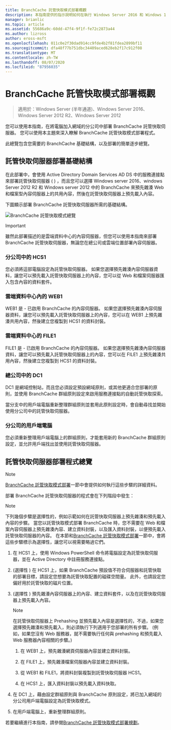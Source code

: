 ```yaml
---
title: BranchCache 託管快取模式部署概觀
description: 本指南提供的指示說明如何在執行 Windows Server 2016 和 Windows 10 的電腦上，以託管快取模式部署 BranchCache。
manager: brianlic
ms.topic: article
ms.assetid: 55686a9c-60dd-47f4-9f1f-fe72c2873a44
ms.author: lizross
author: eross-msft
ms.openlocfilehash: 011c0e2f30dad914cc9fde4b2f81fdea2899bf11
ms.sourcegitcommit: dfa48f77b751dbc34409aced628eb2f17c912f08
ms.translationtype: MT
ms.contentlocale: zh-TW
ms.lasthandoff: 08/07/2020
ms.locfileid: "87956035"
---
```

# <a name="branchcache-hosted-cache-mode-deployment-overview"></a>BranchCache 託管快取模式部署概觀

>適用於：Windows Server (半年通道)、Windows Server 2016、Windows Server 2012 R2、Windows Server 2012

您可以使用本指南，在將電腦加入網域的分公司中部署 BranchCache 託管快取伺服器。 您可以使用本主題來深入瞭解 BranchCache 託管快取模式部署程式。

此總覽包含您需要的 BranchCache 基礎結構，以及部署的簡單逐步總覽。

## <a name="hosted-cache-server-deployment-infrastructure"></a><a name="bkmk_components"></a>託管快取伺服器部署基礎結構

在此部署中，會使用 Active Directory Domain Services AD DS 中的服務連接點來部署託管快取伺服器 \( \) ，而且您可以選擇 Windows server 2016、windows Server 2012 R2 和 Windows server 2012 中的 BranchCache 來預先雜湊 Web 和檔案型內容伺服器上的共用內容，然後在託管快取伺服器上預先載入內容。

下圖顯示部署 BranchCache 託管快取伺服器所需的基礎結構。

![BranchCache 託管快取模式總覽](../../../media/BranchCache-Hcm-Overview/Bc-Hcm-Overview.jpg)

> [!IMPORTANT]
> 雖然此部署描述的是雲端資料中心的內容伺服器，但您可以使用本指南來部署 BranchCache 託管快取伺服器，無論您在總公司或雲端位置部署內容伺服器。

### <a name="hcs1-in-the-branch-office"></a>分公司中的 HCS1

您必須將這部電腦設定為託管快取伺服器。 如果您選擇預先雜湊內容伺服器資料，讓您可以預先載入託管快取伺服器上的內容，您可以從 Web 和檔案伺服器匯入包含內容的資料套件。

### <a name="web1-in-the-cloud-data-center"></a>雲端資料中心內的 WEB1

WEB1 是 \- 已啟用 BranchCache 的內容伺服器。 如果您選擇預先雜湊內容伺服器資料，讓您可以預先載入託管快取伺服器上的內容，您可以在 WEB1 上預先雜湊共用內容，然後建立您複製到 HCS1 的資料封裝。

### <a name="file1-in-the-cloud-data-center"></a>雲端資料中心的 FILE1

FILE1 是 \- 已啟用 BranchCache 的內容伺服器。 如果您選擇預先雜湊內容伺服器資料，讓您可以預先載入託管快取伺服器上的內容，您可以在 FILE1 上預先雜湊共用內容，然後建立您複製到 HCS1 的資料封裝。

### <a name="dc1-in-the-main-office"></a>總公司中的 DC1

DC1 是網域控制站，而且您必須設定預設網域原則，或其他更適合您部署的原則，並使用 BranchCache 群組原則設定來啟用服務連接點的自動託管快取探索。

當分支中的用戶端電腦重新整理群組原則並套用此原則設定時，會自動尋找並開始使用分公司中的託管快取伺服器。

### <a name="client-computers-in-the-branch-office"></a>分公司的用戶端電腦

您必須重新整理用戶端電腦上的群組原則，才能套用新的 BranchCache 群組原則設定，並允許用戶端找出並使用託管快取伺服器。

## <a name="hosted-cache-server-deployment-process-overview"></a><a name="bkmk_overview"></a>託管快取伺服器部署程式總覽

>[!NOTE]
>[BranchCache 託管快取模式部署](4-Bc-Hcm-Deployment.md)一節中會提供如何執行這些步驟的詳細資料。

部署 BranchCache 託管快取伺服器的程式會在下列階段中發生：

>[!NOTE]
>下列幾個步驟是選擇性的，例如示範如何在託管快取伺服器上預先雜湊和預先載入內容的步驟。 當您以託管快取模式部署 BranchCache 時，您不需要在 Web 和檔案內容伺服器上預先雜湊內容、建立資料封裝，以及匯入資料封裝，以便預先載入託管快取伺服器的內容。 在本節和[BranchCache 託管快取模式部署](4-Bc-Hcm-Deployment.md)一節中，會將這些步驟標示為選擇性，讓您可以視需要略過它們。

1. 在 HCS1 上，使用 Windows PowerShell 命令將電腦設定為託管快取伺服器，並在 Active Directory 中註冊服務連接點。

2. \(選擇性 \) 在 HCS1 上，如果 BranchCache 預設值不符合伺服器和託管快取的部署目標，請設定您想要為託管快取配置的磁碟空間量。 此外，也請設定您偏好用於託管快取的磁片位置。

3. \(選擇性 \) 預先雜湊內容伺服器上的內容、建立資料套件，以及在託管快取伺服器上預先載入內容。

    > [!NOTE]
    > 在託管快取伺服器上 Prehashing 並預先載入內容是選擇性的，不過，如果您選擇預先雜湊和預先載入，則必須執行下列適用于您部署的所有步驟。 \(例如，如果您沒有 Web 服務器，就不需要執行任何與 prehashing 和預先載入 Web 服務器內容相關的步驟。\)

    1. 在 WEB1 上，預先雜湊網頁伺服器內容並建立資料封裝。

    2. 在 FILE1 上，預先雜湊檔案伺服器內容並建立資料封裝。

    3. 從 WEB1 和 FILE1，將資料封裝複製到託管快取伺服器 HCS1。

    4. 在 HCS1 上，匯入資料封裝以預先載入資料快取。

4. 在 DC1 上，藉由設定群組原則與 BranchCache 原則設定，將已加入網域的分公司用戶端電腦設定為託管快取模式。

5. 在用戶端電腦上，重新整理群組原則。

若要繼續進行本指南，請參閱[BranchCache 託管快取模式部署規劃](3-Bc-Hcm-Plan.md)。